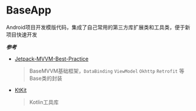 # BaseApp
 Android项目开发模版代码，集成了自己常用的第三方库扩展类和工具类，便于新项目快速开发

***参考***

* [Jetpack-MVVM-Best-Practice]("https://github.com/KunMinX/Jetpack-MVVM-Best-Practice")
  > BaseMVVM基础框架，`DataBinding` `ViewModel` `Okhttp` `Retrofit` 等Base类的封装
  
* [KtKit]("https://github.com/hi-dhl/KtKit")
  > Kotlin工具库
